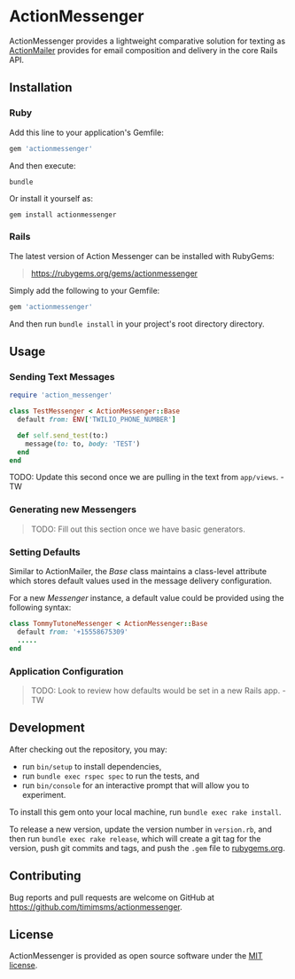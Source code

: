 # ActionMessenger

ActionMessenger provides a lightweight comparative solution for texting as [ActionMailer](https://github.com/rails/rails/tree/master/actionmailer) provides for email composition and delivery in the core Rails API.

## Installation

### Ruby

Add this line to your application's Gemfile:

```ruby
gem 'actionmessenger'
```

And then execute:

```
bundle
```

Or install it yourself as:

```
gem install actionmessenger
```

### Rails


The latest version of Action Messenger can be installed with RubyGems:

> https://rubygems.org/gems/actionmessenger

Simply add the following to your Gemfile:

```ruby
gem 'actionmessenger'
```

And then run `bundle install` in your project's root directory directory.


## Usage

### Sending Text Messages

```ruby
require 'action_messenger'

class TestMessenger < ActionMessenger::Base
  default from: ENV['TWILIO_PHONE_NUMBER']

  def self.send_test(to:)
    message(to: to, body: 'TEST')
  end
end
```

TODO: Update this second once we are pulling in the text from `app/views`. - TW


### Generating new Messengers


> TODO: Fill out this section once we have basic generators.


### Setting Defaults

Similar to ActionMailer, the _Base_ class maintains a class-level attribute
which stores default values used in the message delivery configuration.

For a new _Messenger_ instance, a default value could be provided using the following syntax:

```ruby
class TommyTutoneMessenger < ActionMessenger::Base
  default from: '+15558675309'
  .....
end
```

### Application Configuration


> TODO: Look to review how defaults would be set in a new Rails app. - TW


## Development

After checking out the repository, you may:

- run `bin/setup` to install dependencies,
- run `bundle exec rspec spec` to run the tests, and
- run `bin/console` for an interactive prompt that will allow you to experiment.

To install this gem onto your local machine, run `bundle exec rake install`.

To release a new version, update the version number in `version.rb`, and then run `bundle exec rake release`, which will create a git tag for the version, push git commits and tags, and push the `.gem` file to [rubygems.org](https://rubygems.org).

## Contributing

Bug reports and pull requests are welcome on GitHub at https://github.com/timimsms/actionmessenger.

## License

ActionMessenger is provided as open source software under the [MIT license](https://opensource.org/licenses/MIT).

